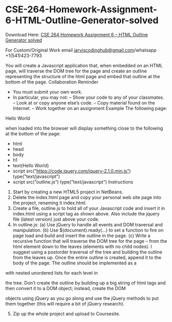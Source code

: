 # CSE-264-Homework-Assignment-6-HTML-Outline-Generator-solved

Download Here: [CSE 264 Homework Assignment 6 – HTML Outline Generator solved](https://jarviscodinghub.com/assignment/homework-assignment-6-html-outline-generator-solution/)

For Custom/Original Work email jarviscodinghub@gmail.com/whatsapp +1(541)423-7793

You will create a Javascript application that, when embedded on an HTML page, will traverse the DOM tree for the page and create an outline
representing the structure of the html page and embed that outline at the bottom of the page.
Collaboration Reminder
* You must submit your own work.
* In particular, you may not:
– Show your code to any of your classmates.
– Look at or copy anyone else’s code.
– Copy material found on the Internet.
– Work together on an assignment
Example
The following page:

Hello World


when loaded into the browser will display something close to the following at the bottom of the page:
* html
* head
* body
* h1
* text(Hello World)
* script src(”https://code.jquery.com/jquery-2.1.0.min.js”) type(”text/javascript”)
* script src(”outline.js”) type(”text/javascript”)
Instructions
1. Start by creating a new HTML5 project in NetBeans.
2. Delete the index.html page and copy your personal web site page into the project, renaming it index.html.
3. Create a file, outline.js to hold all of your Javascript code and insert it in index.html using a script tag as shown above. Also include the
jquery file (latest version) just above your code.
4. In outline.js:
(a) Use jQuery to handle all events and DOM traversal and manipulation.
(b) Use $(document).ready(…) to set a function to fire on page load and build and insert the outline in the page.
(c) Write a recursive function that will traverse the DOM tree for the page – from the html element down to the leaves (elements with no
child nodes). I suggest using a postorder traversal of the tree and building the outline from the leaves up. Once the entire outline is
created, append it to the body of the page. The outline should be implemented as a

with nested unordered lists for each level in
 

the tree. Don’t create the outline by building up a big string of html tags and then convert it to a DOM object; instead, create the DOM
 

objects using jQuery as you go along and use the jQuery methods to put them together (this will require a bit of jQuery research).
 

5. Zip up the whole project and upload to Coursesite.
